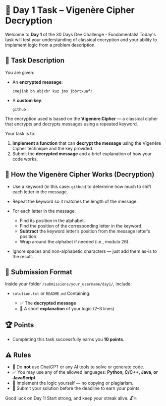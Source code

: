 # 🧩 Day 1 Task – Vigenère Cipher Decryption

Welcome to **Day 1** of the 30 Days Dev Challenge - Fundamentals!
Today's task will test your understanding of classical encryption and your ability to implement logic from a problem description.

## 📝 Task Description

You are given:

* An **encrypted message**:

  ```
  cmejink bh abjxbr kuz jmo jbbrtxuaf!
  ```

* A **custom key**:

  ```
  github
  ```

The encryption used is based on the **Vigenère Cipher** — a classical cipher that encrypts and decrypts messages using a repeated keyword.

Your task is to:

1. **Implement a function** that can **decrypt the message** using the Vigenère Cipher technique and the key provided.
2. Submit the **decrypted message** and a brief explanation of how your code works.

## 🧠 How the Vigenère Cipher Works (Decryption)

* Use a keyword (in this case: `github`) to determine how much to shift each letter in the message.
* Repeat the keyword so it matches the length of the message.
* For each letter in the message:

  * Find its position in the alphabet.
  * Find the position of the corresponding letter in the keyword.
  * **Subtract** the keyword letter’s position from the message letter’s position.
  * Wrap around the alphabet if needed (i.e., modulo 26).
* Ignore spaces and non-alphabetic characters — just add them as-is to the result.

## 📂 Submission Format

Inside your folder `/submissions/your_username/day1/`, include:

* `solution.txt` or `README.md`
  Containing:

  * ✅ The **decrypted message**
  * 🧠 A short **explanation** of your logic (2–3 lines)


## 🏆 Points

* Completing this task successfully earns you **10 points**.

## ⚠️ Rules

* 🚫 Do **not** use ChatGPT or any AI tools to solve or generate code.
* ✅ You may use any of the allowed languages: **Python, C/C++, Java, or JavaScript**.
* 🧠 Implement the logic yourself — no copying or plagiarism.
* 📅 Submit your solution before the deadline to earn your points.

Good luck on Day 1!
Start strong, and keep your streak alive. 🔓🔥

